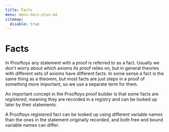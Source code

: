 ```yaml
---
title: Facts
menu: menu-docs-plus.md
sitemap:
  disable: true
---
```

# Facts

In Prooftoys any statement with a proof is referred to as a fact.
Usually we don't worry about which axioms its proof relies on, but in
general theories with different sets of axioms have different facts.
In some sense a fact is the same thing as a theorem, but most facts
are just steps in a proof of something more important, so we use
a separate term for them.

An important concept in the Prooftoys proof builder is that
some facts are _registered_, meaning they are recorded in a registry
and can be looked up later by their statements.

A Prooftoys registered fact can be looked up using different variable
names than the ones in the statement originally recorded, and both
free and bound variable names can differ.
